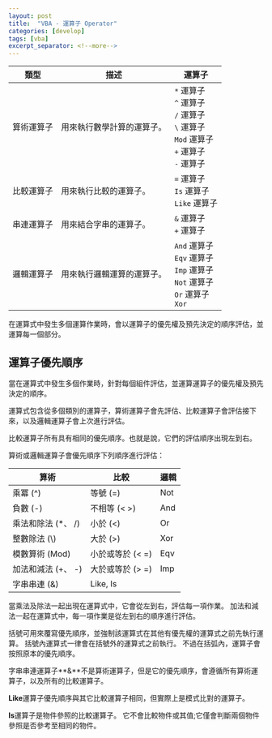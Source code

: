 ```yaml
---
layout: post
title:  "VBA - 運算子 Operator"
categories: [develop]
tags: [vba]
excerpt_separator: <!--more-->
---
```



類型 | 描述 | 運算子
--- | --- | ---
算術運算子 | 用來執行數學計算的運算子。 | `*` 運算子<br>`^` 運算子<br>`/` 運算子<br>`\` 運算子<br>`Mod` 運算子<br>`+` 運算子<br>`-` 運算子
比較運算子 | 用來執行比較的運算子。 | `=` 運算子<br>`Is` 運算子<br>`Like` 運算子
串連運算子 | 用來結合字串的運算子。 | `&` 運算子<br>`+` 運算子
邏輯運算子 | 用來執行邏輯運算的運算子。 | `And` 運算子<br>`Eqv` 運算子<br>`Imp` 運算子<br>`Not` 運算子<br>`Or` 運算子<br>`Xor` <!--more-->

在運算式中發生多個運算作業時，會以運算子的優先權及預先決定的順序評估，並運算每一個部分。

## 運算子優先順序

當在運算式中發生多個作業時，針對每個組件評估，並運算運算子的優先權及預先決定的順序。

運算式包含從多個類別的運算子，算術運算子會先評估、比較運算子會評估接下來，以及邏輯運算子會上次進行評估。

比較運算子所有具有相同的優先順序。也就是說，它們的評估順序出現左到右。

算術或邏輯運算子會優先順序下列順序進行評估：

算術 | 比較 | 邏輯
---|---|---
乘冪 (^) | 等號 (=) | Not
負數 (-)	 | 不相等 (< >) | And
乘法和除法 (*、 /) | 小於 (<) | Or
整數除法 (\\) | 大於 (>) | Xor
模數算術 (Mod) | 小於或等於 (< =) | Eqv
加法和減法 (+、 -) | 大於或等於 (> =) | Imp
字串串連 (&) | Like, Is | 

當乘法及除法一起出現在運算式中，它會從左到右，評估每一項作業。 加法和減法一起在運算式中，每一項作業是從左到右的順序進行評估。

括號可用來覆寫優先順序，並強制該運算式在其他有優先權的運算式之前先執行運算。 括號內運算式一律會在括號外的運算式之前執行。 不過在括弧內，運算子會按照原本的優先順序。

字串串連運算子**&**不是算術運算子，但是它的優先順序，會遵循所有算術運算子，以及所有的比較運算子。

**Like**運算子優先順序與其它比較運算子相同，但實際上是模式比對的運算子。

**Is**運算子是物件參照的比較運算子。 它不會比較物件或其值;它僅會判斷兩個物件參照是否參考至相同的物件。
